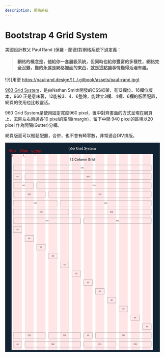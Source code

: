 ```yaml
---
description: 網格系統
---
```


# Bootstrap 4 Grid System

美國設計教父 Paul Rand \(保羅・蘭德\)對網格系統下過定義：

> #### 網格的概念是，他給你一套層級系統，但同時也給你豐富的多樣性，網格完全沒變，變的永遠是網格裡面的東西，就是這點讓事情變得活潑有趣。

![&#x5F15;&#x7528;&#x81F3; https://paulrand.design/](../.gitbook/assets/paul-rand.jpg)

[960 Grid System](http://960.gs/)，是由Nathan Smith開發的CSS框架，有12欄位、16欄位版本，960 正是意味著，12能被3、4、6整除，能建立3欄、4欄、6欄的版面配置，網頁的使用也比較靈活。

 960 Grid System是使用固定寬度960 pixel，置中對齊畫面的方式呈現在網頁上，去除左右兩邊各10 pixel的空間\(margin\)，留下中間 940 pixel的區塊以20 pixel 作為間隔\(Gutter\)分欄。

網頁版面可以輕鬆配置，合併，也不會有畸零數，非常適合DIV排版。

![12&#x6B04;](../.gitbook/assets/960.jpg)

